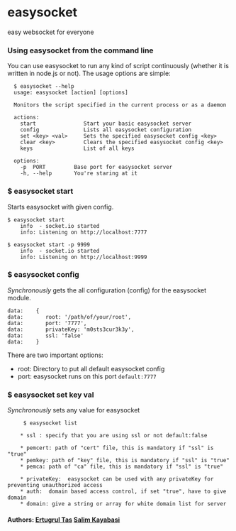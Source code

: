 # easysocket

easy websocket for everyone

### Using easysocket from the command line
You can use easysocket to run any kind of script continuously (whether it is written in node.js or not). The usage options are simple:

```
  $ easysocket --help
  usage: easysocket [action] [options]

  Monitors the script specified in the current process or as a daemon

  actions:
    start               Start your basic easysocket server
    config              Lists all easysocket configuration
    set <key> <val>     Sets the specified easysocket config <key>
    clear <key>         Clears the specified easysocket config <key>
    keys                List of all keys

  options:
    -p  PORT         Base port for easysocket server
    -h, --help       You're staring at it
```

### $ easysocket start
Starts easysocket with given config.

```
$ easysocket start
    info  - socket.io started
    info: Listening on http://localhost:7777

$ easysocket start -p 9999
    info  - socket.io started
    info: Listening on http://localhost:9999

```

### $ easysocket config
_Synchronously_ gets the all configuration (config) for the easysocket module.

```
data:    {
data:       root: '/path/of/your/root',
data:       port: '7777',
data:       privateKey: 'm0sts3cur3k3y',
data:       ssl: 'false'
data:    }
```

There are two important options:

* root:     Directory to put all default easysocket config
* port:     easysocket runs on this port `default:7777`

### $ easysocket set key val
_Synchronously_ sets any value for easysocket


```
     $ easysocket list

    * ssl : specify that you are using ssl or not default:false

    * pemcert: path of "cert" file, this is mandatory if "ssl" is "true"
    * pemkey: path of "key" file, this is mandatory if "ssl" is "true"
    * pemca: path of "ca" file, this is mandatory if "ssl" is "true"

    * privateKey:  easysocket can be used with any privateKey for preventing unauthorized access
    * auth:  domain based access control, if set "true", have to give domain
    * domain: give a string or array for white domain list for server

```

#### Authors: [Ertugrul Tas](http://github.com/maniacneron) [Salim Kayabasi](http://github.com/salimkayabasi)